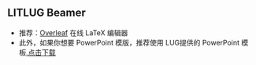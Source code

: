 ## LITLUG Beamer

* 推荐：[Overleaf](https://www.overleaf.com) 在线 LaTeX 编辑器
* 此外，如果你想要 PowerPoint 模版，推荐使用 LUG提供的 PowerPoint 模板,[点击下载](https://drive.iluoli.ren/d/home/images/PPT%E6%A8%A1%E6%9D%BF/LIT%20LUG-PPT%20%E6%A8%A1%E6%9D%BF.potx)

